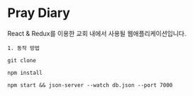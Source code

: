 # Pray Diary

React & Redux를 이용한 교회 내에서 사용될 웹애플리케이션입니다.

```
1. 동작 방법

git clone 

npm install

npm start && json-server --watch db.json --port 7000 

